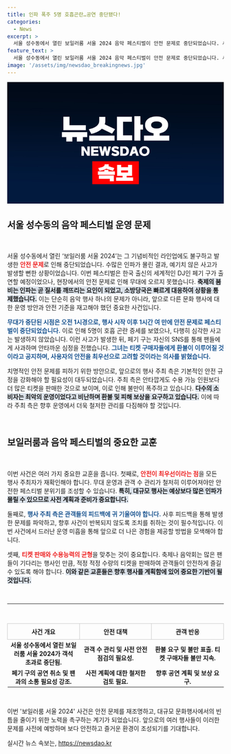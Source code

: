 ```yaml
---
title: 인파 폭주 5명 호흡곤란…공연 중단됐다!
categories:
  - News
excerpt: >
  서울 성수동에서 열린 보일러룸 서울 2024 음악 페스티벌이 안전 문제로 중단되었습니다. 세계적 디제이 페기 구의 무대가 취소되자 팬들은 실망감에 휩싸였습니다. 주최 측의 대처와 환불 문제는 논란을 일으키고 있습니다.
feature_text: >
  서울 성수동에서 열린 보일러룸 서울 2024 음악 페스티벌이 안전 문제로 중단되었습니다. 세계적 디제이 페기 구의 무대가 취소되자 팬들은 실망감에 휩싸였습니다. 주최 측의 대처와 환불 문제는 논란을 일으키고 있습니다.
image: '/assets/img/newsdao_breakingnews.jpg'
---
```


<p><img src="/assets/img/newsdao_breakingnews.jpg" alt="bookingtag 속보" /></p>

<h2 data-ke-size="size26">서울 성수동의 음악 페스티벌 운영 문제</h2>

<p data-ke-size="size16">&nbsp;</p>

<p>서울 성수동에서 열린 ‘보일러룸 서울 2024’는 그 기념비적인 라인업에도 불구하고 발생한 <b><span style="color: #ee2323;">안전 문제</span></b>로 인해 중단되었습니다. 수많은 인파가 몰린 결과, 예기치 않은 사고가 발생할 뻔한 상황이었습니다. 이번 페스티벌은 한국 출신의 세계적인 DJ인 페기 구가 출연할 예정이었으나, 현장에서의 안전 문제로 인해 무대에 오르지 못했습니다. <b><span style="background-color: #21538527;">축제의 붐비는 인파는 곧 질서를 깨뜨리는 요인이 되었고, 소방당국은 빠르게 대응하여 상황을 통제했습니다.</span></b> 이는 단순히 음악 행사 하나의 문제가 아니라, 앞으로 다른 문화 행사에 대한 운영 방안과 안전 기준을 재고해야 했던 중요한 사건입니다. </p>

<p><b><span style="color: #1a5490;">무대가 중단된 시점은 오전 1시경으로, 행사 시작 이후 1시간 여 만에 안전 문제로 페스티벌이 중단되었습니다.</span></b> 이로 인해 5명이 호흡 곤란 증세를 보였으나, 다행히 심각한 사고는 발생하지 않았습니다. 이런 사고가 발생한 뒤, 페기 구는 자신의 SNS를 통해 팬들에게 사과하며 안타까운 심정을 전했습니다. <b><span style="color: #1a5490;">그녀는 티켓 구매자들에게 환불이 이루어질 것이라고 공지하며, 사용자의 안전을 최우선으로 고려할 것이라는 의사를 밝혔습니다.</span></b> </p>

<p>치명적인 안전 문제를 피하기 위한 방안으로, 앞으로의 행사 주최 측은 기본적인 안전 규정을 강화해야 할 필요성이 대두되었습니다. 주최 측은 안타깝게도 수용 가능 인원보다 더 많은 티켓을 판매한 것으로 보이며, 이로 인해 불만이 폭주하고 있습니다. <b><span style="background-color: #21538527;">다수의 소비자는 최악의 운영이었다고 비난하며 환불 및 피해 보상을 요구하고 있습니다.</span></b> 이에 따라 주최 측은 향후 운영에서 더욱 철저한 관리를 다짐해야 할 것입니다.</p>

<p data-ke-size="size16">&nbsp;</p>

<h2 data-ke-size="size26">보일러룸과 음악 페스티벌의 중요한 교훈</h2>

<p data-ke-size="size16">&nbsp;</p>

<p>이번 사건은 여러 가지 중요한 교훈을 줍니다. 첫째로, <b><span style="color: #ee2323;">안전이 최우선이라는 점</span></b>을 모든 행사 주최자가 재확인해야 합니다. 무대 운영과 관객 수 관리가 철저히 이루어져야만 안전한 페스티벌 분위기를 조성할 수 있습니다. <b><span style="background-color: #21538527;">특히, 대규모 행사는 예상보다 많은 인파가 몰릴 수 있으므로 사전 계획과 준비가 중요합니다.</span></b> </p>

<p>둘째로, <b><span style="color: #1a5490;">행사 주최 측은 관객들의 피드백에 귀 기울여야 합니다.</span></b> 사후 피드백을 통해 발생한 문제를 파악하고, 향후 사건이 반복되지 않도록 조치를 취하는 것이 필수적입니다. 이번 사건에서 드러난 운영 미흡을 통해 앞으로 더 나은 경험을 제공할 방법을 모색해야 합니다. </p>

<p>셋째, <b><span style="color: #ee2323;">티켓 판매와 수용능력의 균형</span></b>을 맞추는 것이 중요합니다. 축제나 음악회는 많은 팬들이 기다리는 행사인 만큼, 적정 적정 수량의 티켓을 판매하여 관객들이 안전하게 즐길 수 있도록 해야 합니다. <b><span style="background-color: #21538527;">이와 같은 교훈들은 향후 행사를 계획함에 있어 중요한 기반이 될 것입니다.</span></b></p>

<p data-ke-size="size16">&nbsp;</p>

<hr/>

<p data-ke-size="size16">&nbsp;</p>

<table style="text-align: center; width: 100%; border-collapse: collapse;">
<tr>
<th style="width: 33.33%; border: 1px solid #ccc; padding: 8px;">사건 개요</th>
<th style="width: 33.33%; border: 1px solid #ccc; padding: 8px;">안전 대책</th>
<th style="width: 33.33%; border: 1px solid #ccc; padding: 8px;">관객 반응</th>
</tr>
<tr>
<td style="text-align: center; height: 17px;"><b>서울 성수동에서 열린 보일러룸 서울 2024가 객석 초과로 중단됨.</b></td>
<td style="text-align: center; height: 17px;"><b>관객 수 관리 및 사전 안전 점검의 필요성.</b></td>
<td style="text-align: center; height: 17px;"><b>환불 요구 및 불만 표출. 티켓 구매자들 불만 지속.</b></td>
</tr>
<tr>
<td style="text-align: center; height: 17px;"><b>페기 구의 공연 취소 및 팬과의 소통 필요성 강조.</b></td>
<td style="text-align: center; height: 17px;"><b>사전 계획에 대한 철저한 검토 필요.</b></td>
<td style="text-align: center; height: 17px;"><b>향후 공연 계획 및 보상 요구.</b></td>
</tr>
</table>

<p data-ke-size="size16">&nbsp;</p>

<p>이번 '보일러룸 서울 2024' 사건은 안전 문제를 재조명하고, 대규모 문화행사에서의 빈틈을 줄이기 위한 노력을 촉구하는 계기가 되었습니다. 앞으로의 여러 행사들이 이러한 문제를 사전에 예방하며 보다 안전하고 즐거운 환경이 조성되기를 기대합니다. </p>
실시간 뉴스 속보는, <a href="https://newsdao.kr" rel="dofollow">https://newsdao.kr</a>


